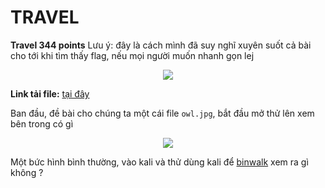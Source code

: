 TRAVEL
====
**Travel 344 points**
Lưu ý: đây là cách mình đã suy nghĩ xuyên suốt cả bài cho tới khi tìm thấy flag, nếu mọi người muốn nhanh gọn lej
<p align="center">
  <img src="https://user-images.githubusercontent.com/100250271/209463407-9e1af1a8-4d62-4a9d-8a71-20aa3c19c236.png">
</p>

**Link tải file:** [tại đây]()

Ban đầu, đề bài cho chúng ta một cái file `owl.jpg`, bắt đầu mở thử lên xem bên trong có gì

<p align="center">
  <img src="https://user-images.githubusercontent.com/100250271/209463647-0660d7ee-cecb-4d89-a119-8b1f18db589a.png">
</p>

Một bức hình bình thường, vào kali và thử dùng kali để [binwalk](https://www.kali.org/tools/binwalk/) xem ra gì không ?

